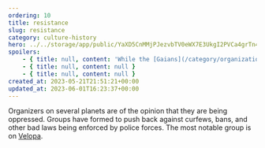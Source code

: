 ```yaml
---
ordering: 10
title: resistance
slug: resistance
category: culture-history
hero: ../../storage/app/public/YaXD5CnMMjPJezvbTV0eWX7E3UkgI2PVCa4grTn4.jpg
spoilers:
    - { title: null, content: 'While the [Gaians](/category/organizations/visitors) look to be in an advanced stage of their takeover plan, organizers on several planets seem to have some understanding that they are being oppressed. Groups have formed to push back against the curfews, bans, and other bad laws being enforced by police forces. The most notable group is on [Velopa](/category/planets-cities/velopa).' }
    - { title: null, content: null }
    - { title: null, content: null }
created_at: 2023-05-21T21:51:21+00:00
updated_at: 2023-06-01T16:23:37+00:00
---
```

Organizers on several planets are of the opinion that they are being oppressed. Groups have formed to push back against curfews, bans, and other bad laws being enforced by police forces. The most notable group is on [Velopa](/category/planets-cities/velopa).